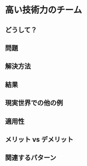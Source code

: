 # 高い技術力のチーム

## どうして？


## 問題

## 解決方法

## 結果

## 現実世界での他の例

## 適用性

## メリット vs デメリット


## 関連するパターン

